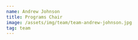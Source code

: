 ```yaml
---
name: Andrew Johnson
title: Programs Chair
image: /assets/img/team/team-andrew-johnson.jpg
tag: team
---
```

